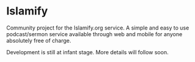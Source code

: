 # Islamify
Community project for the Islamify.org service. A simple and easy to use podcast/sermon service available through web and mobile for anyone absolutely free of charge.

Development is still at infant stage. More details will follow soon.
